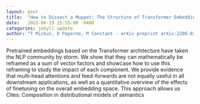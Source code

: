 ```yaml
---
layout: post
title:  "How to Dissect a Muppet: The Structure of Transformer Embedding Spaces"
date:   2022-06-15 15:55:00 -0400
categories: jekyll update
author: "T Mickus, D Paperno, M Constant - arXiv preprint arXiv:2206.03529, 2022"
---
```

Pretrained embeddings based on the Transformer architecture have taken the NLP community by storm. We show that they can mathematically be reframed as a sum of vector factors and showcase how to use this reframing to study the impact of each component. We provide evidence that multi-head attentions and feed-forwards are not equally useful in all downstream applications, as well as a quantitative overview of the effects of finetuning on the overall embedding space. This approach allows us  Cites: Composition in distributional models of semantics